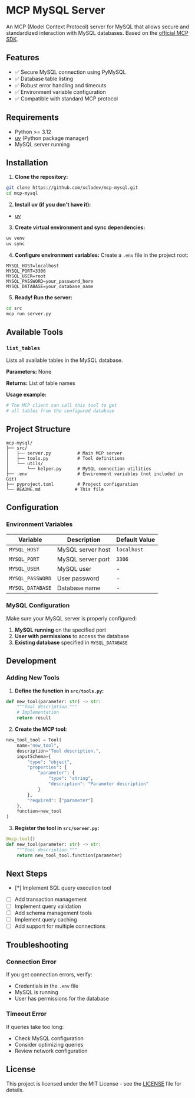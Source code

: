 # MCP MySQL Server

An MCP (Model Context Protocol) server for MySQL that allows secure and standardized interaction with MySQL databases. Based on the [official MCP SDK](https://github.com/modelcontextprotocol/python-sdk).

## Features

- ✅ Secure MySQL connection using PyMySQL
- ✅ Database table listing
- ✅ Robust error handling and timeouts
- ✅ Environment variable configuration
- ✅ Compatible with standard MCP protocol

## Requirements

- Python >= 3.12
- [uv](https://github.com/astral-sh/uv) (Python package manager)
- MySQL server running

## Installation

1. **Clone the repository:**

```bash
git clone https://github.com/xcladev/mcp-mysql.git
cd mcp-mysql
```

2. **Install uv (if you don't have it):**

- [uv](https://docs.astral.sh/uv/getting-started/installation/)

3. **Create virtual environment and sync dependencies:**

```bash
uv venv
uv sync
```

4. **Configure environment variables:**
   Create a `.env` file in the project root:

```env
MYSQL_HOST=localhost
MYSQL_PORT=3306
MYSQL_USER=root
MYSQL_PASSWORD=your_password_here
MYSQL_DATABASE=your_database_name
```

5. **Ready! Run the server:**

```bash
cd src
mcp run server.py
```

## Available Tools

### `list_tables`

Lists all available tables in the MySQL database.

**Parameters:** None

**Returns:** List of table names

**Usage example:**

```python
# The MCP client can call this tool to get
# all tables from the configured database
```

## Project Structure

```
mcp-mysql/
├── src/
│   ├── server.py          # Main MCP server
│   ├── tools.py           # Tool definitions
│   └── utils/
│       └── helper.py      # MySQL connection utilities
├── .env                   # Environment variables (not included in Git)
├── pyproject.toml         # Project configuration
└── README.md             # This file
```

## Configuration

### Environment Variables

| Variable         | Description       | Default Value |
| ---------------- | ----------------- | ------------- |
| `MYSQL_HOST`     | MySQL server host | `localhost`   |
| `MYSQL_PORT`     | MySQL server port | `3306`        |
| `MYSQL_USER`     | MySQL user        | -             |
| `MYSQL_PASSWORD` | User password     | -             |
| `MYSQL_DATABASE` | Database name     | -             |

### MySQL Configuration

Make sure your MySQL server is properly configured:

1. **MySQL running** on the specified port
2. **User with permissions** to access the database
3. **Existing database** specified in `MYSQL_DATABASE`

## Development

### Adding New Tools

1. **Define the function in `src/tools.py`:**

```python
def new_tool(parameter: str) -> str:
    """Tool description."""
    # Implementation
    return result
```

2. **Create the MCP tool:**

```python
new_tool_tool = Tool(
    name="new_tool",
    description="Tool description.",
    inputSchema={
        "type": "object",
        "properties": {
            "parameter": {
                "type": "string",
                "description": "Parameter description"
            }
        },
        "required": ["parameter"]
    },
    function=new_tool
)
```

3. **Register the tool in `src/server.py`:**

```python
@mcp.tool()
def new_tool(parameter: str) -> str:
    """Tool description."""
    return new_tool_tool.function(parameter)
```

## Next Steps

- [*] Implement SQL query execution tool
- [ ] Add transaction management
- [ ] Implement query validation
- [ ] Add schema management tools
- [ ] Implement query caching
- [ ] Add support for multiple connections

## Troubleshooting

### Connection Error

If you get connection errors, verify:

- Credentials in the `.env` file
- MySQL is running
- User has permissions for the database

### Timeout Error

If queries take too long:

- Check MySQL configuration
- Consider optimizing queries
- Review network configuration

## License

This project is licensed under the MIT License - see the [LICENSE](LICENSE) file for details.
